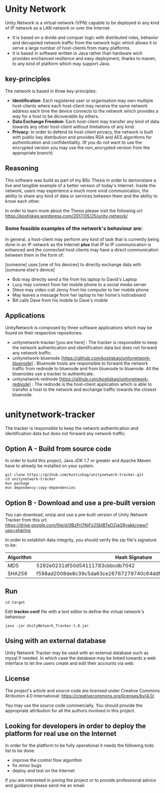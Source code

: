 # Unity Network
Unity Network is a virtual network (VPN) capable to be deployed in any kind of IP network as a LAN network or over the Internet.

* It is based on a divide and conquer logic with distributed roles, behavior and decupoled network traffic from the network logic which allows it to serve a large number of host-clients from many platforms.
* It is based in software written in Java rather than hardware wich provides enchanced resilience and easy deployment, thanks to maven, to any kind of platform which may support Java.

## key-principles
The network is based in three key-principles:

* **Identification**: Each registered user or organisation may own multiple host-clients where each host-client may receive the same network address each time the device connects to the network which provides a way for a host to be dicoverable by others.
* **Data Exchange Freedom**: Each host-client may transfer any kind of data towards any other host-client without limitations of any kind.
* **Privacy**: In order to defend its host-client privacy, the network is built with public key distribution and provides RSA and AES algorithms for authentication and confidentiality.
(If you do not want to use the encrypted version you may use the non_encrypted version from the appropriate branch)

## Reasoning
This software was build as part of my BSc Thesis in order to demonstare a live and tangible example of a better version of today's Internet. Inside the network, users may experience a much more vivid communication, the ability to share any kind of data or services between them and the ability to know each other. 

In order to learn more about the Thesis please visit the following url:
https://kostiskag.wordpress.com/2017/05/25/unity-network/

### Some feasible examples of the network's behaviour are:
In general, a host-client may perform any kind of task that is currently being done in an IP network as the Internet
**plus** that IP to IP communication is enhanced and the connected host clients may have a direct communication between them in the form of:

[someone] uses [one of his devices] to directly exchange data with [someone else's device]
* Bob may directly send a file from his laptop to David's Laptop
* Lucy may connect from her mobile phone to a social media server
* Steve may video-call Jenny from his computer to her mobile phone
* May leaves a message from her laptop to her home's noticeboard
* Bill calls Dave from his mobile to Dave's mobile

## Applications
UnityNetwork is composed by three software applications which may be found on their respective repositories:
* unitynetwork-tracker  [you are here] : The tracker is responsible to keep the network authentication and identification data but does not forward any network traffic.
* unitynetwork-bluenode [https://github.com/kostiskag/unitynetwork-bluenode] : Bluenode hosts are responsible to forward the network traffic from rednode to bluenode and from bluenode to bluenode. All the bluenodes use a tracker to authenticate.
* unitynetwork-rednode  [https://github.com/kostiskag/unitynetwork-rednode] : The rednode is the host-client application which is able to transfer a host to the network and exchange traffic towards the closest bluenode.

# unitynetwork-tracker
The tracker is responsible to keep the network authentication and identification data but does not forward any network traffic.

## Option A - Build from source code
In order to build this project, Java JDK 1.7 or greater and Apache Maven have to already be installed on your system.
```
git clone https://github.com/kostiskag/unitynetwork-tracker.git
cd unitynetwork-tracker
mvn package
mvn dependency:copy-dependencies
```

## Option B - Download and use a pre-built version
You can download, unzip and use a pre-built version of Unity Network Tracker from this url:
https://drive.google.com/file/d/0BzPrI7NjFz2SblBTeDZjaGRyakk/view?usp=sharing

In order to establish data integrity, you should verify the zip file's signature to be:

| Algorithm | Hash Signature |
| --- | --- |
| MD5 | 5292e0231df50d54111783cbbcdb7042 |
| SHA256 | f598ad2008de8c39c5da63ce26767279740c64ddf0d541a125b71930850fa366 |

## Run
```
cd target
```
Edit **tracker.conf** file with a text editor to define the virtual network's behaviour
```
java -jar UnityNetwork_Tracker-1.0.jar 
```

## Using with an external database
Unity Network Tracker may be used with an external database such as mysql if needed.
In which case the database may be linked towards a web interface to let the users create and edit their accounts via web.

## License
The project's article and source code are licensed under Creative Commons Atribution 4.0 International: https://creativecommons.org/licenses/by/4.0/

You may use the source code commercially. You should provide the appropriate attribution for all the authors involved in this project.

## Looking for developers in order to deploy the platform for real use on the Internet
In order for the platform to be fully operational it needs the following todo list to be done:
* improve the control flow algorithm
* fix minor bugs
* deploy and test on the Internet

If you are interested in joining the project or to provide professional advice and guidance please send me an email.
